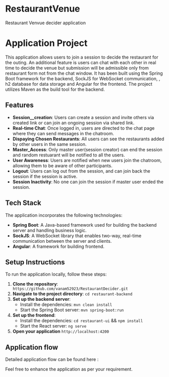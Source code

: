 # RestaurantVenue
 Restaurant Venvue decider application
 
# Application Project
  This application allows users to join a session to decide the restaurant for the outing. An additional feature is users can chat with each other in real time to decide the venue but submission will be admissible only from restaurant form not from the chat window.
  It has been built using the Spring Boot framework for the backend, SockJS for WebSocket communication, 
  , h2 database for data storage and Angular for the frontend. The project utilizes Maven as the build tool for the backend.

## Features
- __Session__creation__: Users can create a session and invite others via created link or can join an ongoing session via shared link.
- __Real-time Chat__: Once logged in, users are directed to the chat page where they can send messages in the chatroom.
- __Dispaying Chosen Restaurants__: All users can see the restaurants added by other users in the same session.
- __Master_Access__: Only master user(session creator) can end the session and random restuarant will be notified to all the users.
- __User Awareness__: Users are notified when new users join the chatroom, allowing them to be aware of other participants.
- __Logout__: Users can log out from the session, and can join back the session if the session is active.
- __Session Inactivity__: No one can join the session if master user ended the session.

## Tech Stack
The application incorporates the following technologies:

- __Spring Boot__: A Java-based framework used for building the backend server and handling business logic.
- __SockJS__: A WebSocket  library that enables two-way, real-time communication between the server and clients.
- __Angular__: A framework for building frontend.
## Setup Instructions
To run the application locally, follow these steps:

1. __Clone the repository__: ``` https://github.com/vanam52923/RestaurantDecider.git```
2. __Navigate to the project directory__: ```cd restaurant-backend```
3. __Set up the backend server__:
   - Install the dependencies: ```mvn clean install```
   - Start the Spring Boot server: ```mvn spring-boot:run```
4. __Set up the frontend__:
   - Install the dependencies: ```cd restaurant-ui``` && ```npm install```
   - Start the React server: ```ng serve```
5. __Open your application__ ```http://localhost:4200```

## Application flow

Detailed application flow can be found here : 


Feel free to enhance the application as per your requirement.

